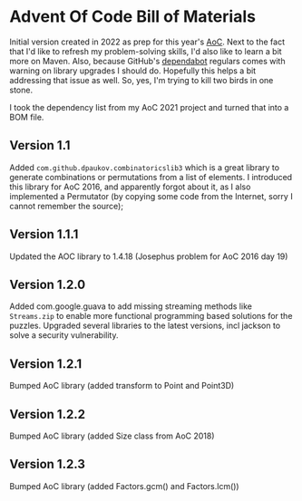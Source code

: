# Advent Of Code Bill of Materials
Initial version created in 2022 as prep for this year's [AoC](https://adventofcode.com/). Next to the fact
that I'd like to refresh my problem-solving skills, I'd also like to learn a bit more on Maven. Also, because
GitHub's [dependabot](https://github.com/dependabot) regulars comes with warning on library upgrades I should
do. Hopefully this helps a bit addressing that issue as well. So, yes, I'm trying to kill two birds in one 
stone.

I took the dependency list from my AoC 2021 project and turned that into a BOM file. 

## Version 1.1
Added ```com.github.dpaukov.combinatoricslib3``` which is a great library to generate combinations or 
permutations from a list of elements. I introduced this library for AoC 2016, and apparently forgot about it, as I 
also implemented a Permutator (by copying some code from the Internet, sorry I cannot remember the source);

## Version 1.1.1
Updated the AOC library to 1.4.18 (Josephus problem for AoC 2016 day 19)

## Version 1.2.0
Added com.google.guava to add missing streaming methods like ```Streams.zip``` to enable more functional
programming based solutions for the puzzles.
Upgraded several libraries to the latest versions, incl jackson to solve a security vulnerability.

## Version 1.2.1
Bumped AoC library (added transform to Point and Point3D)

## Version 1.2.2
Bumped AoC library (added Size class from AoC 2018)

## Version 1.2.3
Bumped AoC library (added Factors.gcm() and Factors.lcm())